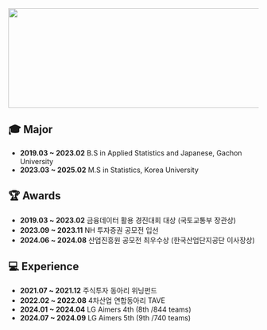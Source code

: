 <div align="center">
  <img src=https://github.com/user-attachments/assets/457c2224-73e3-47e1-82b5-5472852d2a79 width="600" height="200"/>
</div>

## 🎓 Major
- **2019.03 ~ 2023.02** B.S in Applied Statistics and Japanese, Gachon University 
- **2023.03 ~ 2025.02** M.S in Statistics, Korea University

## 🏆 Awards
- **2019.03 ~ 2023.02** 금융데이터 활용 경진대회 대상 (국토교통부 장관상)
- **2023.09 ~ 2023.11** NH 투자증권 공모전 입선
- **2024.06 ~ 2024.08** 산업진흥원 공모전 최우수상 (한국산업단지공단 이사장상)

## 💻 Experience
- **2021.07 ~ 2021.12** 주식투자 동아리 위닝펀드
- **2022.02 ~ 2022.08** 4차산업 연합동아리 TAVE
- **2024.01 ~ 2024.04** LG Aimers 4th (8th /844 teams)
- **2024.07 ~ 2024.09** LG Aimers 5th (9th /740 teams)


<!--
**ymk713/ymk713** is a ✨ _special_ ✨ repository because its `README.md` (this file) appears on your GitHub profile.

Here are some ideas to get you started:

- 🔭 I’m currently working on ...
- 🌱 I’m currently learning ...
- 👯 I’m looking to collaborate on ...
- 🤔 I’m looking for help with ...
- 💬 Ask me about ...
- 📫 How to reach me: ...
- 😄 Pronouns: ...
- ⚡ Fun fact: ...
-->
